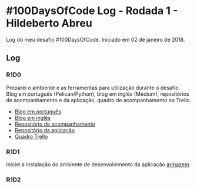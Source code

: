 # #100DaysOfCode Log - Rodada 1 - Hildeberto Abreu

Log do meu desafio #100DaysOfCode. Iniciado em 02 de janeiro de 2018.

## Log

### R1D0 

Preparei o ambiente e as ferramentas para utilização durante o desafio. Blog 
em português (Pelican/Python), blog em inglês (Medium), repositórios de 
acompanhamento e da aplicação, quadro de acompanhamento no Trello.

* [Blog em português](https://hilam.github.io)
* [Blog em inglês](https://medium.com/itfacets)
* [Repositório de acompanhamento](https://github.com/hilam/100-days-of-code)
* [Repositório da aplicação](https://github.com/hilam/armazem)
* [Quadro Trello](https://trello.com/b/zKO1ooa0/100daysofcode)

### R1D1 

Iniciei a instalação do ambiente de desenvolvimento da aplicação 
[armazem](https://github.com/hilam/armazem).

### R1D2
